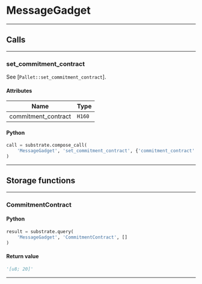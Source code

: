 
# MessageGadget

---------
## Calls

---------
### set_commitment_contract
See [`Pallet::set_commitment_contract`].
#### Attributes
| Name | Type |
| -------- | -------- | 
| commitment_contract | `H160` | 

#### Python
```python
call = substrate.compose_call(
    'MessageGadget', 'set_commitment_contract', {'commitment_contract': '[u8; 20]'}
)
```

---------
## Storage functions

---------
### CommitmentContract

#### Python
```python
result = substrate.query(
    'MessageGadget', 'CommitmentContract', []
)
```

#### Return value
```python
'[u8; 20]'
```
---------